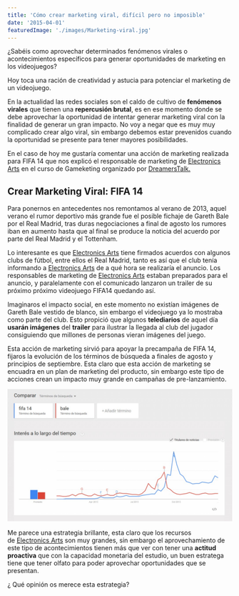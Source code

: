```yaml
---
title: 'Cómo crear marketing viral, difícil pero no imposible'
date: '2015-04-01'
featuredImage: './images/Marketing-viral.jpg'
---
```


¿Sabéis como aprovechar determinados fenómenos virales o acontecimientos específicos para generar oportunidades de marketing en los videojuegos?

Hoy toca una ración de creatividad y astucia para potenciar el marketing de un videojuego.

En la actualidad las redes sociales son el caldo de cultivo de **fenómenos virales** que tienen una **repercusión brutal**, es en ese momento donde se debe aprovechar la oportunidad de intentar generar marketing viral con la finalidad de generar un gran impacto. No voy a negar que es muy muy complicado crear algo viral, sin embargo debemos estar prevenidos cuando la oportunidad se presente para tener mayores posibilidades.

En el caso de hoy me gustaría comentar una acción de marketing realizada para FIFA 14 que nos explicó el responsable de marketing de [Electronics Arts](http://www.ea.com/es/) en el curso de Gameketing organizado por [DreamersTalk.](http://dreamerstalk.es/)

## Crear Marketing Viral: FIFA 14

Para ponernos en antecedentes nos remontamos al verano de 2013, aquel verano el rumor deportivo más grande fue el posible fichaje de Gareth Bale por el Real Madrid, tras duras negociaciones a final de agosto los rumores iban en aumento hasta que al final se produce la noticia del acuerdo por parte del Real Madrid y el Tottenham.

Lo interesante es que [Electronics Arts](http://www.ea.com/es/) tiene firmados acuerdos con algunos clubs de fútbol, entre ellos el Real Madrid, tanto es así que el club tenía informando a [Electronics Arts](http://www.ea.com/es/) de a qué hora se realizaría el anuncio. Los responsables de marketing de [Electronics Arts](http://www.ea.com/es/) estaban preparados para el anuncio, y paralelamente con el comunicado lanzaron un trailer de su próximo próximo videojuego FIFA14 quedando así.

Imaginaros el impacto social, en este momento no existían imágenes de Gareth Bale vestido de blanco, sin embargo el videojuego ya lo mostraba como parte del club. Esto propició que algunos **telediarios** de aquel día **usarán imágenes** del **trailer** para ilustrar la llegada al club del jugador consiguiendo que millones de personas vieran imágenes del juego.

Esta acción de marketing sirvió para apoyar la precampaña de FIFA 14, fijaros la evolución de los términos de búsqueda a finales de agosto y principios de septiembre. Esta claro que esta acción de marketing se encuadra en un plan de marketing del producto, sin embargo este tipo de acciones crean un impacto muy grande en campañas de pre-lanzamiento.

![FIFA y Gareth Bale trends](images/bale-fifa-trends-1024x600.jpg)

Me parece una estrategia brillante, esta claro que los recursos de [Electronics Arts](http://www.ea.com/es/) son muy grandes, sin embargo el aprovechamiento de este tipo de acontecimientos tienen más que ver con tener una **actitud proactiva** que con la capacidad monetaria del estudio, un buen estratega tiene que tener olfato para poder aprovechar oportunidades que se presentan.

¿ Qué opinión os merece esta estrategia?
